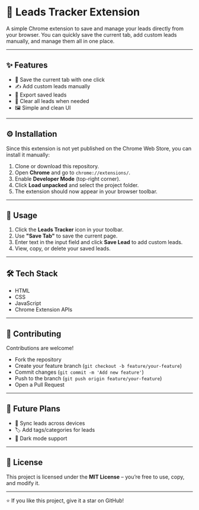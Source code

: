 # 🚀 Leads Tracker Extension

A simple Chrome extension to save and manage your leads directly from your browser.
You can quickly save the current tab, add custom leads manually, and manage them all in one place.

---

## ✨ Features

* 📌 Save the current tab with one click
* ✍️ Add custom leads manually
* 📂 Export saved leads
* 🧹 Clear all leads when needed
* 🖼️ Simple and clean UI

---

## ⚙️ Installation

Since this extension is not yet published on the Chrome Web Store, you can install it manually:

1. Clone or download this repository.
2. Open **Chrome** and go to `chrome://extensions/`.
3. Enable **Developer Mode** (top-right corner).
4. Click **Load unpacked** and select the project folder.
5. The extension should now appear in your browser toolbar.

---

## 🚀 Usage

1. Click the **Leads Tracker** icon in your toolbar.
2. Use **"Save Tab"** to save the current page.
3. Enter text in the input field and click **Save Lead** to add custom leads.
4. View, copy, or delete your saved leads.

---

## 🛠️ Tech Stack

* HTML
* CSS
* JavaScript
* Chrome Extension APIs

---

## 🤝 Contributing

Contributions are welcome!

* Fork the repository
* Create your feature branch (`git checkout -b feature/your-feature`)
* Commit changes (`git commit -m 'Add new feature'`)
* Push to the branch (`git push origin feature/your-feature`)
* Open a Pull Request

---

## 📌 Future Plans

* 🔄 Sync leads across devices
* 🏷️ Add tags/categories for leads
* 🌙 Dark mode support

---

## 📄 License

This project is licensed under the **MIT License** – you’re free to use, copy, and modify it.

---

⭐ If you like this project, give it a star on GitHub!
